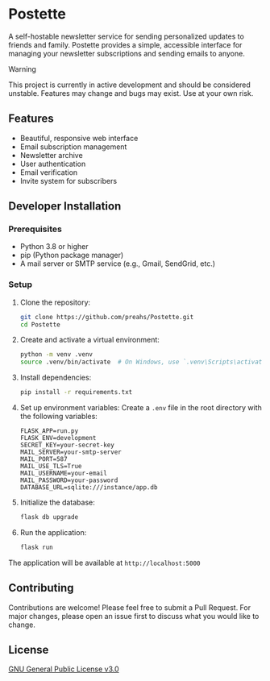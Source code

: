 # Postette

A self-hostable newsletter service for sending personalized updates to friends and family. Postette provides a simple, accessible interface for managing your newsletter subscriptions and sending emails to anyone.

> [!WARNING]
This project is currently in active development and should be considered unstable. Features may change and bugs may exist. Use at your own risk.

## Features

- Beautiful, responsive web interface
- Email subscription management
- Newsletter archive
- User authentication
- Email verification
- Invite system for subscribers

## Developer Installation

### Prerequisites

- Python 3.8 or higher
- pip (Python package manager)
- A mail server or SMTP service (e.g., Gmail, SendGrid, etc.)

### Setup

1. Clone the repository:
   ```bash
   git clone https://github.com/preahs/Postette.git
   cd Postette
   ```

2. Create and activate a virtual environment:
   ```bash
   python -m venv .venv
   source .venv/bin/activate  # On Windows, use `.venv\Scripts\activate`
   ```

3. Install dependencies:
   ```bash
   pip install -r requirements.txt
   ```

4. Set up environment variables:
   Create a `.env` file in the root directory with the following variables:
   ```
   FLASK_APP=run.py
   FLASK_ENV=development
   SECRET_KEY=your-secret-key
   MAIL_SERVER=your-smtp-server
   MAIL_PORT=587
   MAIL_USE_TLS=True
   MAIL_USERNAME=your-email
   MAIL_PASSWORD=your-password
   DATABASE_URL=sqlite:///instance/app.db
   ```

5. Initialize the database:
   ```bash
   flask db upgrade
   ```

6. Run the application:
   ```bash
   flask run
   ```

The application will be available at `http://localhost:5000`

## Contributing

Contributions are welcome! Please feel free to submit a Pull Request. For major changes, please open an issue first to discuss what you would like to change.

## License

[GNU General Public License v3.0](https://www.gnu.org/licenses/gpl-3.0.html)
